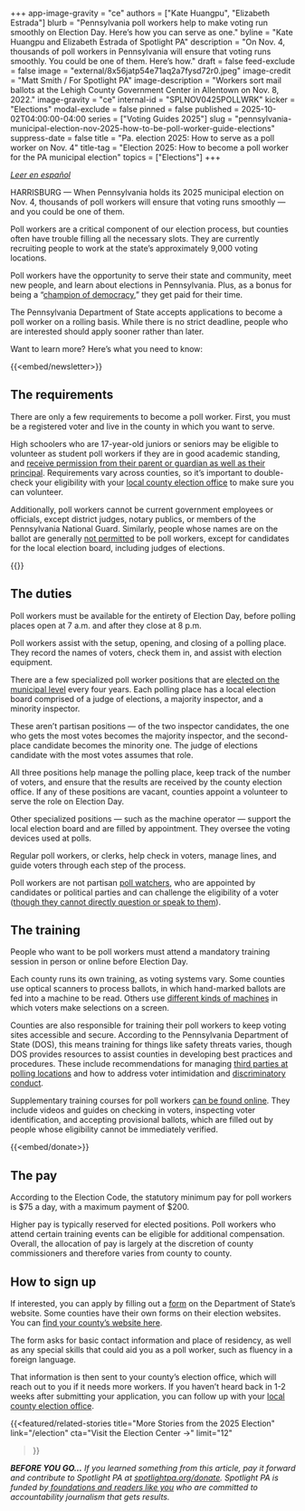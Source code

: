 +++
app-image-gravity = "ce"
authors = ["Kate Huangpu", "Elizabeth Estrada"]
blurb = "Pennsylvania poll workers help to make voting run smoothly on Election Day. Here’s how you can serve as one."
byline = "Kate Huangpu and Elizabeth Estrada of Spotlight PA"
description = "On Nov. 4, thousands of poll workers in Pennsylvania will ensure that voting runs smoothly. You could be one of them. Here’s how."
draft = false
feed-exclude = false
image = "external/8x56jatp54e71aq2a7fysd72r0.jpeg"
image-credit = "Matt Smith / For Spotlight PA"
image-description = "Workers sort mail ballots at the Lehigh County Government Center in Allentown on Nov. 8, 2022."
image-gravity = "ce"
internal-id = "SPLNOV0425POLLWRK"
kicker = "Elections"
modal-exclude = false
pinned = false
published = 2025-10-02T04:00:00-04:00
series = ["Voting Guides 2025"]
slug = "pennsylvania-municipal-election-nov-2025-how-to-be-poll-worker-guide-elections"
suppress-date = false
title = "Pa. election 2025: How to serve as a poll worker on Nov. 4"
title-tag = "Election 2025: How to become a poll worker for the PA municipal election"
topics = ["Elections"]
+++

<a href="https://www.spotlightpa.org/news/2025/10/pensilvania-elecciones-2025-como-convertirse-trabajador-electoral-espanol/"><em>Leer en español</em></a><em></em>

HARRISBURG — When Pennsylvania holds its 2025 municipal election on Nov. 4, thousands of poll workers will ensure that voting runs smoothly — and you could be one of them.

Poll workers are a critical component of our election process, but counties often have trouble filling all the necessary slots. They are currently recruiting people to work at the state’s approximately 9,000 voting locations.

Poll workers have the opportunity to serve their state and community, meet new people, and learn about elections in Pennsylvania. Plus, as a bonus for being a “<a href="https://www.pa.gov/services/vote/apply-to-become-an-election-poll-worker.html&#39;">champion of democracy</a>,” they get paid for their time.

The Pennsylvania Department of State accepts applications to become a poll worker on a rolling basis. While there is no strict deadline, people who are interested should apply sooner rather than later.

Want to learn more? Here’s what you need to know:<em></em>

{{<embed/newsletter>}}

## The requirements

There are only a few requirements to become a poll worker. First, you must be a registered voter and live in the county in which you want to serve.

High schoolers who are 17-year-old juniors or seniors may be eligible to volunteer as student poll workers if they are in good academic standing, and <a href="https://paebrprod.powerappsportals.us/EBR/DOS/Votes-PA-County-Student/">receive permission from their parent or guardian as well as their principal</a>. Requirements vary across counties, so it’s important to double-check your eligibility with your <a href="https://www.pa.gov/agencies/vote/contact-us/contact-your-election-officials.html">local county election office</a> to make sure you can volunteer.

Additionally, poll workers cannot be current government employees or officials, except district judges, notary publics, or members of the Pennsylvania National Guard. Similarly, people whose names are on the ballot are generally <a href="https://www.vote.pa.gov/Resources/pages/be-a-poll-worker.aspx">not permitted</a> to be poll workers, except for candidates for the local election board, including judges of elections.

{{<dewey-assistant>}}

## The duties

Poll workers must be available for the entirety of Election Day, before polling places open at 7 a.m. and after they close at 8 p.m.

Poll workers assist with the setup, opening, and closing of a polling place. They record the names of voters, check them in, and assist with election equipment.

There are a few specialized poll worker positions that are <a href="https://www.spotlightpa.org/news/2025/09/pennsylvania-election-worker-crisis-precincts-elections/">elected on the municipal level</a> every four years. Each polling place has a local election board comprised of a judge of elections, a majority inspector, and a minority inspector.

These aren’t partisan positions —&nbsp;of the two inspector candidates, the one who gets the most votes becomes the majority inspector, and the second-place candidate becomes the minority one. The judge of elections candidate with the most votes assumes that role.

All three positions help manage the polling place, keep track of the number of voters, and ensure that the results are received by the county election office. If any of these positions are vacant, counties appoint a volunteer to serve the role on Election Day.

Other specialized positions — such as the machine operator — support the local election board and are filled by appointment. They oversee the voting devices used at polls.

Regular poll workers, or clerks, help check in voters, manage lines, and guide voters through each step of the process.

Poll workers are not partisan <a href="https://www.spotlightpa.org/news/2024/03/pennsylvania-poll-watcher-election-2024-donald-trump-explainer/">poll watchers</a>, who are appointed by candidates or political parties and can challenge the eligibility of a voter (<a href="https://www.vote.pa.gov/Your-Rights/Pages/Poll-Watchers.aspx">though they cannot directly question or speak to them</a>).

## The training

People who want to be poll workers must attend a mandatory training session in person or online before Election Day.

Each county runs its own training, as voting systems vary. Some counties use optical scanners to process ballots, in which hand-marked ballots are fed into a machine to be read. Others use <a href="https://www.spotlightpa.org/news/2024/02/pennsylvania-voting-machines-elections-101-prebunking/">different kinds of machines</a> in which voters make selections on a screen.

Counties are also responsible for training their poll workers to keep voting sites accessible and secure. According to the Pennsylvania Department of State (DOS), this means training for things like safety threats varies, though DOS provides resources to assist counties in developing best practices and procedures. These include recommendations for managing <a href="https://www.pa.gov/content/dam/copapwp-pagov/en/dos/resources/voting-and-elections/directives-and-guidance/2025/guidance_poll%20watchers%20and%20authorized%20representatives_092225.pdf">third parties at polling locations</a> and how to address voter intimidation and <a href="https://www.pa.gov/content/dam/copapwp-pagov/en/dos/resources/voting-and-elections/directives-and-guidance/2022-09-26-Voter-Intimidation-and-Discriminatory-Conduct.pdf">discriminatory conduct</a>.

Supplementary training courses for poll workers <a href="https://www.vote.pa.gov/Resources/Poll-Worker-Training/Pages/default.aspx">can be found online</a>. They include videos and guides on checking in voters, inspecting voter identification, and accepting provisional ballots, which are filled out by people whose eligibility cannot be immediately verified.

{{<embed/donate>}}

## The pay

According to the Election Code, the statutory minimum pay for poll workers is $75 a day, with a maximum payment of $200.

Higher pay is typically reserved for elected positions. Poll workers who attend certain training events can be eligible for additional compensation. Overall, the allocation of pay is largely at the discretion of county commissioners and therefore varies from county to county.

## How to sign up

If interested, you can apply by filling out a <a href="https://paebrprod.powerappsportals.us/EBR/DOS/Votes-PA-County/">form</a> on the Department of State’s website. Some counties have their own forms on their election websites. You can <a href="https://www.pa.gov/en/agencies/vote/contact-us/contact-your-election-officials.html">find your county’s website here</a>.

The form asks for basic contact information and place of residency, as well as any special skills that could aid you as a poll worker, such as fluency in a foreign language.

That information is then sent to your county’s election office, which will reach out to you if it needs more workers. If you haven’t heard back in 1-2 weeks after submitting your application, you can follow up with your <a href="https://www.vote.pa.gov/Resources/Pages/Contact-Your-Election-Officials.aspx">local county election office</a>.

{{<featured/related-stories 
  title="More Stories from the 2025 Election" 
  link="/election"
  cta="Visit the Election Center →"
  limit="12"
>}}

<strong><em>BEFORE YOU GO…</em></strong><em> If you learned something from this article, pay it forward and contribute to Spotlight PA at </em><a href="http://spotlightpa.org/donate"><em>spotlightpa.org/donate</em></a><em>. Spotlight PA is funded by</em><a href="https://www.spotlightpa.org/support"><em> foundations and readers like you</em></a><em> who are committed to accountability journalism that gets results.</em>

